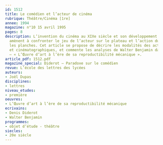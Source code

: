 ```yaml
---
id: 1512
title: Le comédien et l’acteur de cinéma
rubrique: Théâtre/Cinéma [1re]
annee: 1994
magazine: n°10 15 avril 1995
pages: 8
description: L’invention du cinéma au XIXe siècle et son développement historique
  amènent à confronter le jeu de l’acteur sur le plateau et l’action du comédien sur
  les planches. Cet article se propose de décrire les modalités des actions théâtrales
  et cinématographiques, et commente les analyses de Walter Benjamin dans son essai
  – « L’Œuvre d’art à l’ère de sa reproductibilité mécanique ».
article_pdf: 1512.pdf
magazine_special: Diderot – Paradoxe sur le comédien
revue: L’école des lettres des lycées
auteurs:
- Joël Dupas
disciplines:
- lettres
niveau_etudes:
- première
oeuvres:
- L’Œuvre d’art à l’ère de sa reproductibilité mécanique
ecrivains:
- Denis Diderot
- Walter Benjamin
programmes:
- objet d’étude - théâtre
siecles:
- 20e siècle
---
```

